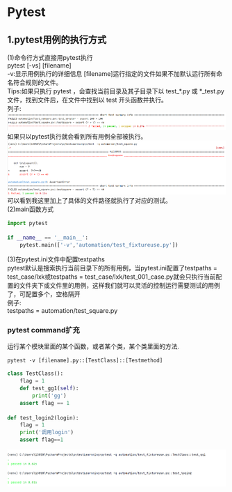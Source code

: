 # Pytest<br/>
## 1.pytest用例的执行方式<br/>
(1)命令行方式直接用pytest执行<br/>
pytest [-vs] [filename]<br/>
-v:显示用例执行的详细信息
[filename]运行指定的文件如果不加默认运行所有命名符合规则的文件。<br/>
Tips:如果只执行 pytest ，会查找当前目录及其子目录下以  test_*.py  或 *_test.py 文件，找到文件后，在文件中找到以  test 开头函数并执行。<br/>
列子:<br/>
![](.Readme_images/589c7cb0.png)<br/>
如果只以pytest执行就会看到所有用例全部被执行。<br/>
![](.Readme_images/a647d28e.png)<br/>
可以看到我这里加上了具体的文件路径就执行了对应的测试。<br/>
(2)main函数方式<br/>
```python
import pytest

if __name__ == '__main__':
    pytest.main(['-v','automation/test_fixtureuse.py'])

```
(3)在pytest.ini文件中配置textpaths<br/>
pytest默认是搜索执行当前目录下的所有用例，当pytest.ini配置了testpaths = test_case/lxk或testpaths = test_case/lxk/test_001_case.py就会只执行当前配置的文件夹下或文件里的用例，这样我们就可以灵活的控制运行需要测试的用例了，可配置多个，空格隔开<br/>
例子:<br/>
testpaths = automation/test_square.py<br/>

### pytest command扩充 <br/>
运行某个模块里面的某个函数，或者某个类，某个类里面的方法.<br/>
```
pytest -v [filename].py::[TestClass]::[Testmethod]
```
```python
class TestClass():
    flag = 1
    def test_gg1(self):
        print('gg')
    assert flag == 1

def test_login2(login):
    flag = 1
    print('调用login')
    assert flag==1
```
![](.README_images/bcf567b5.png)
